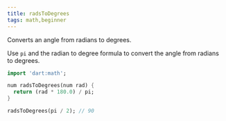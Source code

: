 ```yaml
---
title: radsToDegrees
tags: math,beginner
---
```


Converts an angle from radians to degrees.

Use `pi` and the radian to degree formula to convert the angle from radians to degrees.

```dart
import 'dart:math';

num radsToDegrees(num rad) {
  return (rad * 180.0) / pi;
}
```

```dart
radsToDegrees(pi / 2); // 90
```
